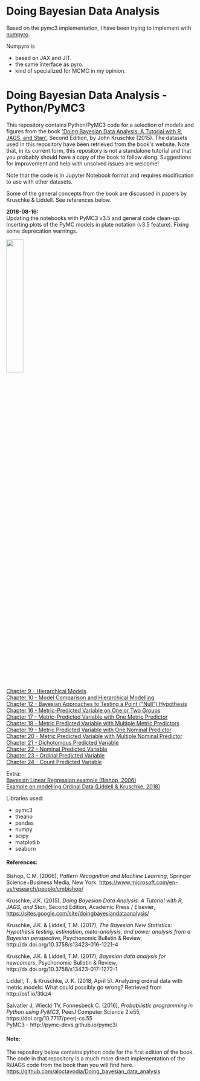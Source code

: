 # Doing Bayesian Data Analysis
Based on the pymc3 implementation, I have been trying to implement with [numpyro](http://num.pyro.ai/en/stable/).

Numpyro is
- based on JAX and JIT.
- the same interface as pyro.
- kind of specialized for MCMC in my opinion.

# Doing Bayesian Data Analysis - Python/PyMC3
This repository contains Python/PyMC3 code for a selection of models and figures from the book <A target="_blank" href='https://sites.google.com/site/doingbayesiandataanalysis/'>'Doing Bayesian Data Analysis: A Tutorial with R, JAGS, and Stan'</A>, Second Edition, by John Kruschke (2015).
The datasets used in this repository have been retrieved from the book's website. Note that, in its current form, this repository is not a standalone tutorial and that you probably should have a copy of the book to follow along. Suggestions for improvement and help with unsolved issues are welcome!<P>
Note that the code is in Jupyter Notebook format and requires modification to use with other datasets.<P>
Some of the general concepts from the book are discussed in papers by Kruschke & Liddell. See references below.
</P>

**2018-08-16:**  
Updating the notebooks with PyMC3 v3.5 and general code clean-up. Inserting plots of the PyMC models in plate notation (v3.5 feature). Fixing some deprecation warnings.
 
</P>
<IMG src='Notebooks/images/DBDA2.png' height=30% width=30%><P>
<A href='http://nbviewer.jupyter.org/github/JWarmenhoven/DBDA-python/blob/master/Notebooks/Chapter%209.ipynb'>Chapter 9 - Hierarchical Models</A><BR>
<A href='http://nbviewer.jupyter.org/github/JWarmenhoven/DBDA-python/blob/master/Notebooks/Chapter%2010.ipynb'>Chapter 10 - Model Comparison and Hierarchical Modelling</A><BR>
<A href='http://nbviewer.jupyter.org/github/JWarmenhoven/DBDA-python/blob/master/Notebooks/Chapter%2012.ipynb'>Chapter 12 - Bayesian Approaches to Testing a Point ("Null") Hypothesis</A><BR>
<A href='http://nbviewer.jupyter.org/github/JWarmenhoven/DBDA-python/blob/master/Notebooks/Chapter%2016.ipynb'>Chapter 16 - Metric-Predicted Variable on One or Two Groups</A><BR>
<A href='http://nbviewer.jupyter.org/github/JWarmenhoven/DBDA-python/blob/master/Notebooks/Chapter%2017.ipynb'>Chapter 17 - Metric-Predicted Variable with One Metric Predictor</A><BR>
<A href='http://nbviewer.jupyter.org/github/JWarmenhoven/DBDA-python/blob/master/Notebooks/Chapter%2018.ipynb'>Chapter 18 - Metric Predicted Variable with Multiple Metric Predictors</A><BR>
<A href='http://nbviewer.jupyter.org/github/JWarmenhoven/DBDA-python/blob/master/Notebooks/Chapter%2019.ipynb'>Chapter 19 - Metric Predicted Variable with One Nominal Predictor</A><BR>
<A href='http://nbviewer.jupyter.org/github/JWarmenhoven/DBDA-python/blob/master/Notebooks/Chapter%2020.ipynb'>Chapter 20 - Metric Predicted Variable with Multiple Nominal Predictor</A><BR>
<A href='http://nbviewer.jupyter.org/github/JWarmenhoven/DBDA-python/blob/master/Notebooks/Chapter%2021.ipynb'>Chapter 21 - Dichotomous Predicted Variable</A><BR>
<A href='http://nbviewer.jupyter.org/github/JWarmenhoven/DBDA-python/blob/master/Notebooks/Chapter%2022.ipynb'>Chapter 22 - Nominal Predicted Variable</A><BR>
<A href='http://nbviewer.jupyter.org/github/JWarmenhoven/DBDA-python/blob/master/Notebooks/Chapter%2023.ipynb'>Chapter 23 - Ordinal Predicted Variable</A><BR>
<A href='http://nbviewer.jupyter.org/github/JWarmenhoven/DBDA-python/blob/master/Notebooks/Chapter%2024.ipynb'>Chapter 24 - Count Predicted Variable</A><P>
Extra:<BR>
<A href='http://nbviewer.jupyter.org/github/JWarmenhoven/Various-Machine-Learning-bits/blob/master/Bayesian%20Linear%20Regression.ipynb'>Bayesian Linear Regression example (Bishop, 2006)</A><BR>
<A href='http://nbviewer.jupyter.org/github/JWarmenhoven/DBDA-python/blob/master/Notebooks/Ordinal%20Model_Kruschke_Liddell.ipynb'>Example on modelling Ordinal Data (Liddell & Kruschke, 2018)</A>
<P>
Libraries used:

 - pymc3
 - theano
 - pandas
 - numpy
 - scipy
 - matplotlib
 - seaborn  

#### References:
Bishop, C.M. (2006), <I>Pattern Recognition and Machine Learning</I>, Springer Science+Business Media, New York. https://www.microsoft.com/en-us/research/people/cmbishop/<P>
Kruschke, J.K. (2015), <I>Doing Bayesian Data Analysis: A Tutorial with R, JAGS, and Stan</I>, Second Edition, Academic Press / Elsevier, https://sites.google.com/site/doingbayesiandataanalysis/
<P>
Kruschke, J.K. & Liddell, T.M. (2017), <I>The Bayesian New Statistics: Hypothesis testing, estimation, meta-analysis, and power analysis from a Bayesian perspective</I>, Psychonomic Bulletin & Review, http://dx.doi.org/10.3758/s13423-016-1221-4
<P>
Kruschke, J.K. & Liddell, T.M. (2017), <I>Bayesian data analysis for newcomers</I>, Psychonomic Bulletin & Review, http://dx.doi.org/10.3758/s13423-017-1272-1
<P>
Liddell, T., & Kruschke, J. K. (2018, April 5). Analyzing ordinal data with metric models: What could possibly go wrong? Retrieved from http://osf.io/3tkz4 
 <P>
Salvatier J, Wiecki TV, Fonnesbeck C. (2016), <I>Probabilistic programming in Python using PyMC3</I>, PeerJ Computer Science 2:e55, https://doi.org/10.7717/peerj-cs.55 <BR>
PyMC3 - http://pymc-devs.github.io/pymc3/

#### Note:
The repository below contains python code for the first edition of the book. The code in that repository is a much more direct implementation of the R/JAGS code from the book than you will find here.<BR>
https://github.com/aloctavodia/Doing_bayesian_data_analysis
